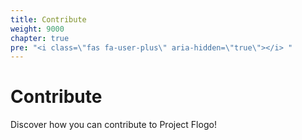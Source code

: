 ```yaml
---
title: Contribute
weight: 9000
chapter: true
pre: "<i class=\"fas fa-user-plus\" aria-hidden=\"true\"></i> "
---
```


# Contribute

Discover how you can contribute to Project Flogo!